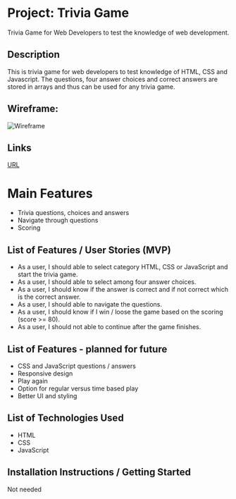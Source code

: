 # Project: Trivia Game
Trivia Game for Web Developers to test the knowledge of web development. 

## Description
This is trivia game for web developers to test knowledge of HTML, CSS and Javascript. The questions, four answer choices and correct answers are stored in arrays and thus can be used for any trivia game.


## Wireframe:
![Wireframe](https://github.com/jdhw/project1/screenshot1.png)


## Links
[URL](https://jdhw.github.io/)

# Main Features
* Trivia questions, choices and answers
* Navigate through questions
* Scoring


## List of Features / User Stories (MVP)
* As a user, I should able to select category HTML, CSS or JavaScript and start the trivia game.
* As a user, I should able to select among four answer choices.
* As a user, I should know if the answer is correct and if not correct which is the correct answer.
* As a user, I should able to navigate the questions.
* As a user, I should know if I win / loose the game based on the scoring (score >= 80).
* As a user, I should not able to continue after the game finishes.

## List of Features - planned for future
* CSS and JavaScript questions / answers
* Responsive design
* Play again
* Option for regular versus time based play
* Better UI and styling


## List of Technologies Used
* HTML
* CSS
* JavaScript


## Installation Instructions / Getting Started
Not needed


